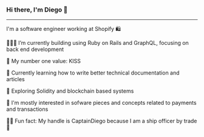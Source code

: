 ### Hi there, I'm Diego 👋
---
I'm a software engineer working at Shopify 🛍

👷🏻‍♂️ I’m currently building using Ruby on Rails and GraphQL, focusing on back end development

🤙 My number one value: KISS

🌱 Currently learning how to write better technical documentation and articles

🔎 Exploring Solidity and blockchain based systems

🤔 I'm mostly interested in sofware pieces and concepts related to payments and transactions

🏴‍☠️ Fun fact: My handle is CaptainDiego because I am a ship officer by trade 🚢

